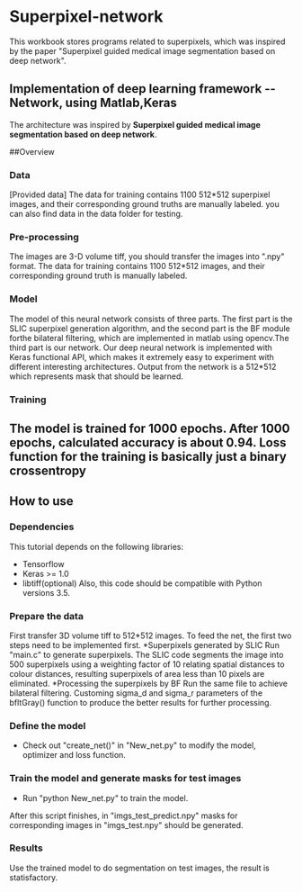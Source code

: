 # Superpixel-network
This workbook stores programs related to superpixels, which was inspired by the paper "Superpixel guided medical image segmentation based on deep network".

## Implementation of deep learning framework -- Network, using Matlab,Keras

The architecture was inspired by **Superpixel guided medical image segmentation based on deep network**.

##Overview

### Data
[Provided data]
The data for training contains 1100 512*512 superpixel images, and their corresponding ground truths are manually labeled. you can also find data in the data folder for testing.

### Pre-processing
The images are 3-D volume tiff, you should transfer the images into ".npy" format.
The data for training contains 1100 512*512 images, and their corresponding ground truth is manually labeled.

### Model
The model of this neural network consists of three parts. The first part is the SLIC superpixel generation algorithm, and the second part is the BF module forthe bilateral filtering, which are implemented in matlab using opencv.The third part is our network.
Our deep neural network is implemented with Keras functional API, which makes it extremely easy to experiment with different interesting architectures.
Output from the network is a 512*512 which represents mask that should be learned.

### Training
The model is trained for 1000 epochs.
After 1000 epochs, calculated accuracy is about 0.94.
Loss function for the training is basically just a binary crossentropy
---
## How to use
### Dependencies
This tutorial depends on the following libraries:
* Tensorflow
* Keras >= 1.0
* libtiff(optional)
Also, this code should be compatible with Python versions 3.5.

### Prepare the data
First transfer 3D volume tiff to 512*512 images.
To feed the net, the first two steps need to be implemented first.
*Superpixels generated by SLIC
Run "main.c" to generate superpixels.
The SLIC code segments the image into 500 superpixels using a weighting factor of 10 relating spatial distances to colour distances, resulting superpixels of area less than 10 pixels are eliminated.
*Processing the superpixels by BF 
Run the same file to achieve bilateral filtering.
Customing sigma_d and sigma_r parameters of the bfltGray() function to produce the better results for further processing.

### Define the model
* Check out "create_net()" in "New_net.py" to modify the model, optimizer and loss function.

### Train the model and generate masks for test images
* Run "python New_net.py" to train the model.

After this script finishes, in "imgs_test_predict.npy" masks for corresponding images in "imgs_test.npy" should be generated.

### Results
Use the trained model to do segmentation on test images, the result is statisfactory.
